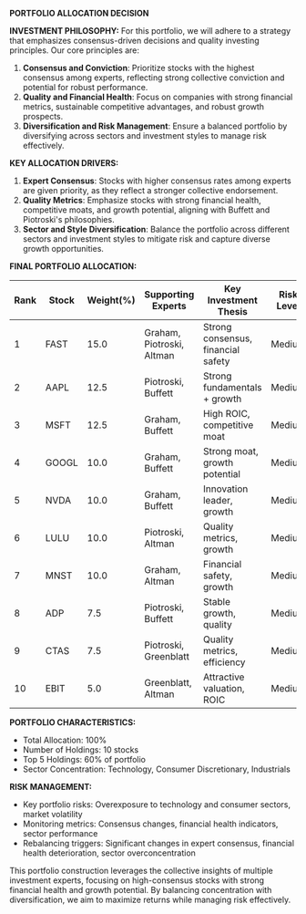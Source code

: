 **PORTFOLIO ALLOCATION DECISION**

**INVESTMENT PHILOSOPHY:**
For this portfolio, we will adhere to a strategy that emphasizes consensus-driven decisions and quality investing principles. Our core principles are:
1. **Consensus and Conviction**: Prioritize stocks with the highest consensus among experts, reflecting strong collective conviction and potential for robust performance.
2. **Quality and Financial Health**: Focus on companies with strong financial metrics, sustainable competitive advantages, and robust growth prospects.
3. **Diversification and Risk Management**: Ensure a balanced portfolio by diversifying across sectors and investment styles to manage risk effectively.

**KEY ALLOCATION DRIVERS:**
1. **Expert Consensus**: Stocks with higher consensus rates among experts are given priority, as they reflect a stronger collective endorsement.
2. **Quality Metrics**: Emphasize stocks with strong financial health, competitive moats, and growth potential, aligning with Buffett and Piotroski's philosophies.
3. **Sector and Style Diversification**: Balance the portfolio across different sectors and investment styles to mitigate risk and capture diverse growth opportunities.

**FINAL PORTFOLIO ALLOCATION:**

| Rank | Stock | Weight(%) | Supporting Experts | Key Investment Thesis | Risk Level |
|------|-------|-----------|-------------------|----------------------|------------|
| 1    | FAST  | 15.0      | Graham, Piotroski, Altman | Strong consensus, financial safety | Medium |
| 2    | AAPL  | 12.5      | Piotroski, Buffett | Strong fundamentals + growth | Medium |
| 3    | MSFT  | 12.5      | Graham, Buffett | High ROIC, competitive moat | Medium |
| 4    | GOOGL | 10.0      | Graham, Buffett | Strong moat, growth potential | Medium |
| 5    | NVDA  | 10.0      | Graham, Buffett | Innovation leader, growth | Medium |
| 6    | LULU  | 10.0      | Piotroski, Altman | Quality metrics, growth | Medium |
| 7    | MNST  | 10.0      | Graham, Altman | Financial safety, growth | Medium |
| 8    | ADP   | 7.5       | Piotroski, Buffett | Stable growth, quality | Medium |
| 9    | CTAS  | 7.5       | Piotroski, Greenblatt | Quality metrics, efficiency | Medium |
| 10   | EBIT  | 5.0       | Greenblatt, Altman | Attractive valuation, ROIC | Medium |

**PORTFOLIO CHARACTERISTICS:**
- Total Allocation: 100%
- Number of Holdings: 10 stocks
- Top 5 Holdings: 60% of portfolio
- Sector Concentration: Technology, Consumer Discretionary, Industrials

**RISK MANAGEMENT:**
- Key portfolio risks: Overexposure to technology and consumer sectors, market volatility
- Monitoring metrics: Consensus changes, financial health indicators, sector performance
- Rebalancing triggers: Significant changes in expert consensus, financial health deterioration, sector overconcentration

This portfolio construction leverages the collective insights of multiple investment experts, focusing on high-consensus stocks with strong financial health and growth potential. By balancing concentration with diversification, we aim to maximize returns while managing risk effectively.
